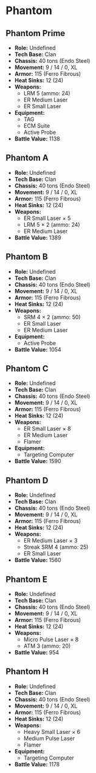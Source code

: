 # Phantom
## Phantom Prime
- **Role:** Undefined
- **Tech Base:** Clan
- **Chassis:** 40 tons (Endo Steel)
- **Movement:** 9 / 14 / 0, XL
- **Armor:** 115 (Ferro Fibrous)
- **Heat Sinks:** 12 (24)
- **Weapons:**
  - LRM 5 (ammo: 24)
  - ER Medium Laser
  - ER Small Laser
- **Equipment:**
  - TAG
  - ECM Suite
  - Active Probe
- **Battle Value:** 1138

## Phantom A
- **Role:** Undefined
- **Tech Base:** Clan
- **Chassis:** 40 tons (Endo Steel)
- **Movement:** 9 / 14 / 0, XL
- **Armor:** 115 (Ferro Fibrous)
- **Heat Sinks:** 12 (24)
- **Weapons:**
  - ER Small Laser × 5
  - LRM 5 × 2 (ammo: 24)
  - ER Medium Laser
- **Battle Value:** 1389

## Phantom B
- **Role:** Undefined
- **Tech Base:** Clan
- **Chassis:** 40 tons (Endo Steel)
- **Movement:** 9 / 14 / 0, XL
- **Armor:** 115 (Ferro Fibrous)
- **Heat Sinks:** 12 (24)
- **Weapons:**
  - SRM 4 × 2 (ammo: 50)
  - ER Small Laser
  - ER Medium Laser
- **Equipment:**
  - Active Probe
- **Battle Value:** 1054

## Phantom C
- **Role:** Undefined
- **Tech Base:** Clan
- **Chassis:** 40 tons (Endo Steel)
- **Movement:** 9 / 14 / 0, XL
- **Armor:** 115 (Ferro Fibrous)
- **Heat Sinks:** 12 (24)
- **Weapons:**
  - ER Small Laser × 8
  - ER Medium Laser
  - Flamer
- **Equipment:**
  - Targeting Computer
- **Battle Value:** 1590

## Phantom D
- **Role:** Undefined
- **Tech Base:** Clan
- **Chassis:** 40 tons (Endo Steel)
- **Movement:** 9 / 14 / 0, XL
- **Armor:** 115 (Ferro Fibrous)
- **Heat Sinks:** 12 (24)
- **Weapons:**
  - ER Medium Laser × 3
  - Streak SRM 4 (ammo: 25)
  - ER Small Laser
- **Battle Value:** 1560

## Phantom E
- **Role:** Undefined
- **Tech Base:** Clan
- **Chassis:** 40 tons (Endo Steel)
- **Movement:** 9 / 14 / 0, XL
- **Armor:** 115 (Ferro Fibrous)
- **Heat Sinks:** 12 (24)
- **Weapons:**
  - Micro Pulse Laser × 8
  - ATM 3 (ammo: 20)
- **Battle Value:** 954

## Phantom H
- **Role:** Undefined
- **Tech Base:** Clan
- **Chassis:** 40 tons (Endo Steel)
- **Movement:** 9 / 14 / 0, XL
- **Armor:** 115 (Ferro Fibrous)
- **Heat Sinks:** 12 (24)
- **Weapons:**
  - Heavy Small Laser × 6
  - Medium Pulse Laser
  - Flamer
- **Equipment:**
  - Targeting Computer
- **Battle Value:** 1178


